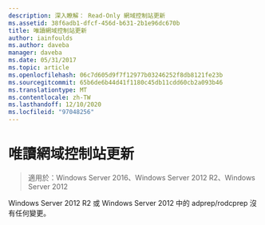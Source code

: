 ```yaml
---
description: 深入瞭解： Read-Only 網域控制站更新
ms.assetid: 38f6adb1-dfcf-456d-b631-2b1e96dc670b
title: 唯讀網域控制站更新
author: iainfoulds
ms.author: daveba
manager: daveba
ms.date: 05/31/2017
ms.topic: article
ms.openlocfilehash: 06c7d605d9f7f12977b03246252f8db8121fe23b
ms.sourcegitcommit: 65b6de6b44d41f1180c45db11cdd60cb2a093b46
ms.translationtype: MT
ms.contentlocale: zh-TW
ms.lasthandoff: 12/10/2020
ms.locfileid: "97048256"
---
```

# <a name="read-only-domain-controller-updates"></a>唯讀網域控制站更新

>適用於：Windows Server 2016、Windows Server 2012 R2、Windows Server 2012

Windows Server 2012 R2 或 Windows Server 2012 中的 adprep/rodcprep 沒有任何變更。
